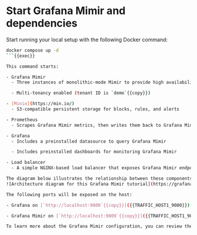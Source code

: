 # Start Grafana Mimir and dependencies

Start running your local setup with the following Docker command:

```bash
docker compose up -d
```{{exec}}

This command starts:

- Grafana Mimir
  - Three instances of monolithic-mode Mimir to provide high availability

  - Multi-tenancy enabled (tenant ID is `demo`{{copy}})

- [Minio](https://min.io/)
  - S3-compatible persistent storage for blocks, rules, and alerts

- Prometheus
  - Scrapes Grafana Mimir metrics, then writes them back to Grafana Mimir to ensure availability of ingested metrics

- Grafana
  - Includes a preinstalled datasource to query Grafana Mimir

  - Includes preinstalled dashboards for monitoring Grafana Mimir

- Load balancer
  - A simple NGINX-based load balancer that exposes Grafana Mimir endpoints on the host

The diagram below illustrates the relationship between these components:
![Architecture diagram for this Grafana Mimir tutorial](https://grafana.com/media/docs/mimir/tutorial-architecture.png)

The following ports will be exposed on the host:

- Grafana on [`http://localhost:9000`{{copy}}]({{TRAFFIC_HOST1_9000}})

- Grafana Mimir on [`http://localhost:9009`{{copy}}]({{TRAFFIC_HOST1_9009}})

To learn more about the Grafana Mimir configuration, you can review the configuration file `config/mimir.yaml`{{copy}}.
